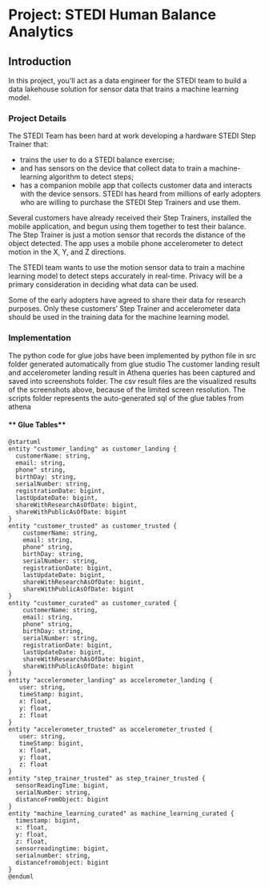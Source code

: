# Project: STEDI Human Balance Analytics

## Introduction

In this project, you'll act as a data engineer for the STEDI team to build a data lakehouse solution for sensor data that trains a machine learning model.

### Project Details

The STEDI Team has been hard at work developing a hardware STEDI Step Trainer that:

- trains the user to do a STEDI balance exercise;
- and has sensors on the device that collect data to train a machine-learning algorithm to detect steps;
- has a companion mobile app that collects customer data and interacts with the device sensors.
STEDI has heard from millions of early adopters who are willing to purchase the STEDI Step Trainers and use them.

Several customers have already received their Step Trainers, installed the mobile application, and begun using them together to test their balance. The Step Trainer is just a motion sensor that records the distance of the object detected. The app uses a mobile phone accelerometer to detect motion in the X, Y, and Z directions.

The STEDI team wants to use the motion sensor data to train a machine learning model to detect steps accurately in real-time. Privacy will be a primary consideration in deciding what data can be used.

Some of the early adopters have agreed to share their data for research purposes. Only these customers’ Step Trainer and accelerometer data should be used in the training data for the machine learning model.

### Implementation

The python code for glue jobs have been implemented by python file in src folder generated automatically from glue studio
The customer landing result and accelerometer landing result in Athena queries has been captured and saved into screenshots folder.
The csv result files are the visualized results of the screenshots above, because of the limited screen resolution.
The scripts folder represents the auto-generated sql of the glue tables from athena

#### ** Glue Tables**
``` plantuml
@startuml
entity "customer_landing" as customer_landing {
  customerName: string,
  email: string,
  phone" string,
  birthDay: string,
  serialNumber: string,
  registrationDate: bigint,
  lastUpdateDate: bigint,
  shareWithResearchAsOfDate: bigint,
  shareWithPublicAsOfDate: bigint
}
entity "customer_trusted" as customer_trusted {
    customerName: string,
    email: string,
    phone" string,
    birthDay: string,
    serialNumber: string,
    registrationDate: bigint,
    lastUpdateDate: bigint,
    shareWithResearchAsOfDate: bigint,
    shareWithPublicAsOfDate: bigint
}
entity "customer_curated" as customer_curated {
    customerName: string,
    email: string,
    phone" string,
    birthDay: string,
    serialNumber: string,
    registrationDate: bigint,
    lastUpdateDate: bigint,
    shareWithResearchAsOfDate: bigint,
    shareWithPublicAsOfDate: bigint
}
entity "accelerometer_landing" as accelerometer_landing {
   user: string,
   timeStamp: bigint,
   x: float,
   y: float,
   z: float
}
entity "accelerometer_trusted" as accelerometer_trusted {
   user: string,
   timeStamp: bigint,
   x: float,
   y: float,
   z: float
}
entity "step_trainer_trusted" as step_trainer_trusted {
  sensorReadingTime: bigint,
  serialNumber: string,
  distanceFromObject: bigint
}
entity "machine_learning_curated" as machine_learning_curated {
  timestamp: bigint,
  x: float,
  y: float,
  z: float,
  sensorreadingtime: bigint,
  serialnumber: string,
  distancefromobject: bigint
}
@enduml
```

